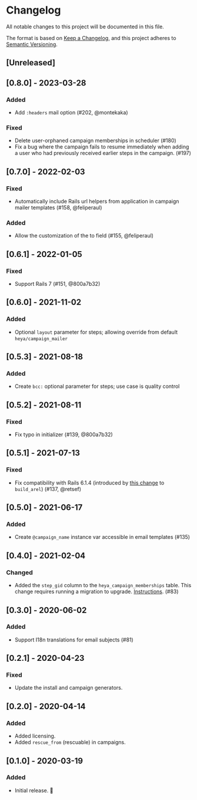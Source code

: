 # Changelog
All notable changes to this project will be documented in this file.

The format is based on [Keep a Changelog](https://keepachangelog.com/en/1.0.0/),
and this project adheres to [Semantic Versioning](https://semver.org/spec/v2.0.0.html).

## [Unreleased]

## [0.8.0] - 2023-03-28
### Added
- Add `:headers` mail option (#202, @montekaka)

### Fixed
- Delete user-orphaned campaign memberships in scheduler (#180)
- Fix a bug where the campaign fails to resume immediately when adding a user
  who had previously received earlier steps in the campaign. (#197)

## [0.7.0] - 2022-02-03
### Fixed
- Automatically include Rails url helpers from application in campaign mailer templates (#158, @feliperaul)

### Added
- Allow the customization of the to field (#155, @feliperaul)

## [0.6.1] - 2022-01-05
### Fixed
- Support Rails 7 (#151, @800a7b32)

## [0.6.0] - 2021-11-02
### Added
- Optional `layout` parameter for steps; allowing override from default `heya/campaign_mailer`

## [0.5.3] - 2021-08-18
### Added
- Create `bcc:` optional parameter for steps; use case is quality control

## [0.5.2] - 2021-08-11
### Fixed
- Fix typo in initializer (#139, @800a7b32)

## [0.5.1] - 2021-07-13
### Fixed
- Fix compatibility with Rails 6.1.4 (introduced by [this change](https://github.com/rails/rails/commit/99049262d37fedcd25af91231423103b0d218694#diff-79b53b2602bf702bdd8ce677e096be6a6923a54236e17237c16068a510078683) to `build_arel`) (#137, @retsef)

## [0.5.0] - 2021-06-17
### Added
- Create `@campaign_name` instance var accessible in email templates (#135)

## [0.4.0] - 2021-02-04
### Changed
- Added the `step_gid` column to the `heya_campaign_memberships` table. This
  change requires running a migration to upgrade. [Instructions](./UPGRADING.md#004). (#83)

## [0.3.0] - 2020-06-02
### Added
- Support I18n translations for email subjects (#81)

## [0.2.1] - 2020-04-23
### Fixed
- Update the install and campaign generators.

## [0.2.0] - 2020-04-14
### Added
- Added licensing.
- Added `rescue_from` (rescuable) in campaigns.

## [0.1.0] - 2020-03-19
### Added
- Initial release. 👋
